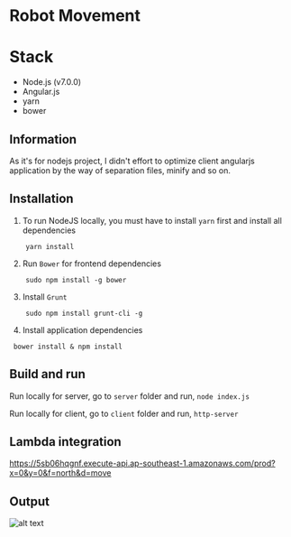 # Robot Movement

Stack
=============
* Node.js (v7.0.0)
* Angular.js
* yarn
* bower

## Information
As it's for nodejs project, I didn't effort to optimize client angularjs application by the way of separation files, minify and so on.

## Installation
1. To run NodeJS locally, you must have to install `yarn` first and install all dependencies
```
    yarn install
```
2. Run `Bower` for frontend dependencies
```
    sudo npm install -g bower
```
3. Install `Grunt`
```
    sudo npm install grunt-cli -g
```
4. Install application dependencies
```
 bower install & npm install
```


## Build and run
Run locally for server, go to `server` folder and run, `node index.js`

Run locally for client, go to `client` folder and run, `http-server`


## Lambda integration
https://5sb06hqgnf.execute-api.ap-southeast-1.amazonaws.com/prod?x=0&y=0&f=north&d=move

## Output
![alt text](https://preview.ibb.co/cAO9xe/Screen_Shot_2018_08_22_at_10_21_16_AM.png)

